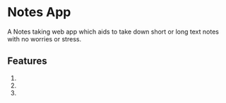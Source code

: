 # Notes App
A Notes taking web app which aids to take down short or long text notes with no worries or stress.

## Features

1. 
2.
3.
